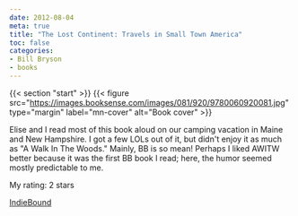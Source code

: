 ```yaml
---
date: 2012-08-04
meta: true
title: "The Lost Continent: Travels in Small Town America"
toc: false
categories:
- Bill Bryson
- books
---
```


{{< section "start" >}}
{{< figure src="https://images.booksense.com/images/081/920/9780060920081.jpg" type="margin" label="mn-cover" alt="Book cover" >}}

Elise and I read most of this book aloud on our camping vacation in Maine and New Hampshire. I got a few LOLs out of it, but didn't enjoy it as much as "A Walk In The Woods." Mainly, BB is so mean! Perhaps I liked AWITW better because it was the first BB book I read; here, the humor seemed mostly predictable to me.

My rating: 2 stars  

[IndieBound](https://www.indiebound.org/book/9780060920081)
